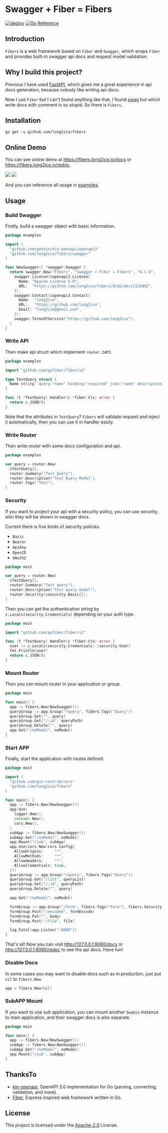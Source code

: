 # Swagger + Fiber = Fibers

[![deploy](https://github.com/long2ice/fibers/actions/workflows/deploy.yml/badge.svg)](https://github.com/long2ice/fibers/actions/workflows/deploy.yml)
[![Go Reference](https://pkg.go.dev/badge/github.com/long2ice/fibers.svg)](https://pkg.go.dev/github.com/long2ice/fibers)

## Introduction

`Fibers` is a web framework based on `Fiber` and `Swagger`, which wraps `Fiber` and provides built-in swagger api docs
and request model validation.

## Why I build this project?

Previous I have used [FastAPI](https://github.com/tiangolo/fastapi), which gives me a great experience in api docs
generation, because nobody like writing api docs.

Now I use `Fiber` but I can't found anything like that, I found [swag](https://github.com/swaggo/swag) but which write
docs with comment is so stupid. So there is `Fibers`.

## Installation

```shell
go get -u github.com/long2ice/fibers
```

## Online Demo

You can see online demo at <https://fibers.long2ice.io/docs> or <https://fibers.long2ice.io/redoc>.

![](https://raw.githubusercontent.com/long2ice/fibers/dev/images/docs.png)
![](https://raw.githubusercontent.com/long2ice/fibers/dev/images/redoc.png)

And you can reference all usage in [examples](https://github.com/long2ice/fibers/tree/dev/examples).

## Usage

### Build Swagger

Firstly, build a swagger object with basic information.

```go
package examples

import (
  "github.com/getkin/kin-openapi/openapi3"
  "github.com/long2ice/fibers/swagger"
)

func NewSwagger() *swagger.Swagger {
  return swagger.New("Fibers", "Swagger + Fiber = Fibers", "0.1.0",
    swagger.License(&openapi3.License{
      Name: "Apache License 2.0",
      URL:  "https://github.com/long2ice/fibers/blob/dev/LICENSE",
    }),
    swagger.Contact(&openapi3.Contact{
      Name:  "long2ice",
      URL:   "https://github.com/long2ice",
      Email: "long2ice@gmail.com",
    }),
    swagger.TermsOfService("https://github.com/long2ice"),
  )
}
```

### Write API

Then make api struct which implement `router.IAPI`.

```go
package examples

import "github.com/gofiber/fiber/v2"

type TestQuery struct {
  Name string `query:"name" binding:"required" json:"name" description:"name of model" default:"test"`
}

func (t *TestQuery) Handler(c *fiber.Ctx) error {
  return c.JSON(t)
}
```

Note that the attributes in `TestQuery`? `Fibers` will validate request and inject it automatically, then you can use it
in handler easily.

### Write Router

Then write router with some docs configuration and api.

```go
package examples

var query = router.New(
  &TestQuery{},
  router.Summary("Test Query"),
  router.Description("Test Query Model"),
  router.Tags("Test"),
)
```

### Security

If you want to project your api with a security policy, you can use security, also they will be shown in swagger docs.

Current there is five kinds of security policies.

- `Basic`
- `Bearer`
- `ApiKey`
- `OpenID`
- `OAuth2`

```go
package main

var query = router.New(
  &TestQuery{},
  router.Summary("Test query"),
  router.Description("Test query model"),
  router.Security(&security.Basic{}),
)
```

Then you can get the authentication string by `c.Locals(security.Credentials)` depending on your auth type.

```go
package main

import "github.com/gofiber/fiber/v2"

func (t *TestQuery) Handler(c *fiber.Ctx) error {
  user := c.Locals(security.Credentials).(security.User)
  fmt.Println(user)
  return c.JSON(t)
}
```

### Mount Router

Then you can mount router in your application or group.

```go
package main

func main() {
  app := fibers.New(NewSwagger())
  queryGroup := app.Group("/query", fibers.Tags("Query"))
  queryGroup.Get("", query)
  queryGroup.Get("/:id", queryPath)
  queryGroup.Delete("", query)
  app.Get("/noModel", noModel)
}

```

### Start APP

Finally, start the application with routes defined.

```go
package main

import (
  "github.com/gin-contrib/cors"
  "github.com/long2ice/fibers"
)

func main() {
  app := fibers.New(NewSwagger())
  app.Use(
    logger.New(),
    recover.New(),
    cors.New(),
  )
  subApp := fibers.New(NewSwagger())
  subApp.Get("/noModel", noModel)
  app.Mount("/sub", subApp)
  app.Use(cors.New(cors.Config{
    AllowOrigins:     "*",
    AllowMethods:     "*",
    AllowHeaders:     "*",
    AllowCredentials: true,
  }))
  queryGroup := app.Group("/query", fibers.Tags("Query"))
  queryGroup.Get("/list", queryList)
  queryGroup.Get("/:id", queryPath)
  queryGroup.Delete("", query)

  app.Get("/noModel", noModel)

  formGroup := app.Group("/form", fibers.Tags("Form"), fibers.Security(&security.Bearer{}))
  formGroup.Post("/encoded", formEncode)
  formGroup.Put("", body)
  formGroup.Post("/file", file)

  log.Fatal(app.Listen(":8080"))
}
```

That's all! Now you can visit <http://127.0.0.1:8080/docs> or <http://127.0.0.1:8080/redoc> to see the api docs. Have
fun!

### Disable Docs

In some cases you may want to disable docs such as in production, just put `nil` to `fibers.New`.

```go
app = fibers.New(nil)
```

### SubAPP Mount

If you want to use sub application, you can mount another `SwaGin` instance to main application, and their swagger docs
is also separate.

```go
package main

func main() {
  app := fibers.New(NewSwagger())
  subApp := fibers.New(NewSwagger())
  subApp.Get("/noModel", noModel)
  app.Mount("/sub", subApp)
}

```

## ThanksTo

- [kin-openapi](https://github.com/getkin/kin-openapi), OpenAPI 3.0 implementation for Go (parsing, converting,
  validation, and more).
- [Fiber](https://github.com/gofiber/fiber), Express inspired web framework written in Go.

## License

This project is licensed under the
[Apache-2.0](https://github.com/long2ice/fibers/blob/master/LICENSE)
License.

